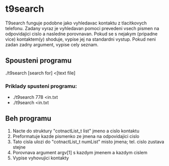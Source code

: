 # t9search
T9search funguje podobne jako vyhledavac kontaktu z tlacitkovych telefonu. Zadany vyraz je vyhledavan pomoci prevedeni vsech pismen na odpovidajici cislo a nasledne porovnavan. Pokud se s nejakym (pripadne vice) kontaktem(y) shoduje, vypise jej na standardni vystup. Pokud neni zadan zadny argument, vypise cely seznam.

## Spousteni programu
./t9search [search for] <[text file]

### Priklady spusteni programu:
- ./t9search 778 <in.txt
- ./t9search <in.txt

## Beh programu
1. Nacte do struktury "cotnactList_t list" jmeno a cislo kontaktu
2. Preformatuje kazde pismenko ze jmena na odpovidajici cislo
3. Tato cisla ulozi do "cotnactList_t numList" misto jmena; tel. cislo zustava stejne
4. Porovnava argument argv[1] s kazdym jmenem a kazdym cislem
5. Vypise vyhovujici kontakty
